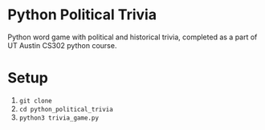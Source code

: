 # Python Political Trivia 
Python word game with political and historical trivia, completed as a part of UT Austin CS302 python course.

# Setup
1. `git clone`
2. `cd python_political_trivia`
3. `python3 trivia_game.py` 

